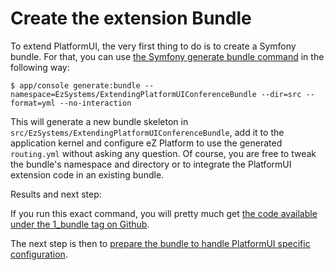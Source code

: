 #  Create the extension Bundle

To extend PlatformUI, the very first thing to do is to create a Symfony bundle. For that, you can use [the Symfony generate bundle command](http://symfony.com/doc/current/bundles/SensioGeneratorBundle/commands/generate_bundle.html) in the following way:

```
$ app/console generate:bundle --namespace=EzSystems/ExtendingPlatformUIConferenceBundle --dir=src --format=yml --no-interaction
```

This will generate a new bundle skeleton in `src/EzSystems/ExtendingPlatformUIConferenceBundle`, add it to the application kernel and configure eZ Platform to use the generated `routing.yml` without asking any question. Of course, you are free to tweak the bundle's namespace and directory or to integrate the PlatformUI extension code in an existing bundle.

Results and next step:

If you run this exact command, you will pretty much get [the code available under the 1\_bundle tag on Github](https://github.com/ezsystems/ExtendingPlatformUIConferenceBundle/tree/1_bundle).

The next step is then to [prepare the bundle to handle PlatformUI specific configuration](Set-up-the-configuration_31430239.html).

